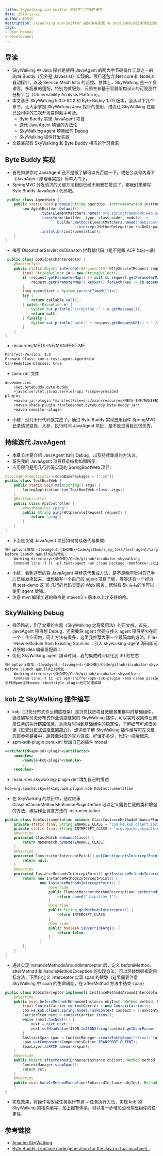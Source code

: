 ```yaml
---
title: SkyWalking apm-sniffer 原理学习与插件编写
date: 2018-12-21
author: 赵禹光
description: SkyWalking apm-sniffer 插件编写实践 与 ByteBuddy实现类转化的实践。
tags:
- User Manual
- Development
---
```


## 导读

- SkyWalking 中 Java 探针是使用 JavaAgent 的两大字节码操作工具之一的 Byte Buddy（另外是 Javassist）实现的。项目还包含.Net core 和 Nodejs 自动探针，以及 Service Mesh Istio 的监控。总体上，SkyWalking 是一个多语言，多场景的适配，特别为微服务、云原生和基于容器架构设计的可观测性分析平台（Observability Analysis Platform）。
- 本文基于 SkyWalking 5.0.0-RC2 和 Byte Buddy 1.7.9 版本，会从以下几个章节，让大家掌握 SkyWalking Java 探针的使用，进而让 SkyWalking 在自己公司中的二次开发变得触手可及。
  - Byte Buddy 实现 JavaAgent 项目
  - 迭代 JavaAgent 项目的方法论
  - SkyWalking agent 项目如何 Debug
  - SkyWalking 插件开发实践
- 文章底部有 SkyWalking 和 Byte Buddy 相应的学习资源。

## Byte Buddy 实现

- 首先如果你对 JavaAgent 还不是很了解可以先百度一下，或在公众号内看下《JavaAgent 原理与实践》简单入门下。
- SpringMVC 分发请求的关键方法相信已经不用我在赘述了，那我们来编写 Byte Buddy JavaAgent 代码吧。

```Java
 public class AgentMain {
    public static void premain(String agentOps, Instrumentation instrumentation) {
        new AgentBuilder.Default()
                .type(ElementMatchers.named("org.springframework.web.servlet.DispatcherServlet"))
                .transform((builder, type, classLoader, module) ->
                        builder.method(ElementMatchers.named("doDispatch"))
                                .intercept(MethodDelegation.to(DoDispatchInterceptor.class)))
                .installOn(instrumentation);
    }
}
```

- 编写 DispatcherServlet doDispatch 拦截器代码（是不是跟 AOP 如出一辙）

```Java
 public class DoDispatchInterceptor {
    @RuntimeType
    public static Object intercept(@Argument(0) HttpServletRequest request, @SuperCall Callable<?> callable) {
        final StringBuilder in = new StringBuilder();
        if (request.getParameterMap() != null && request.getParameterMap().size() > 0) {
            request.getParameterMap().keySet().forEach(key -> in.append("key=" + key + "_value=" + request.getParameter(key) + ","));
        }
        long agentStart = System.currentTimeMillis();
        try {
            return callable.call();
        } catch (Exception e) {
            System.out.println("Exception :" + e.getMessage());
            return null;
        } finally {
            System.out.println("path:" + request.getRequestURI() + " 入参:" + in + " 耗时:" + (System.currentTimeMillis() - agentStart));
        }
    }
}
```

- resources/META-INF/MANIFEST.MF

```xml
Manifest-Version: 1.0
Premain-Class: com.z.test.agent.AgentMain
Can-Redefine-Classes: true
```

- pom.xml 文件

```xml
dependencies
    +net.bytebuddy.byte-buddy 
    +javax.servlet.javax.servlet-api *scope=provided
plugins
    +maven-jar-plugin *manifestFile=src/main/resources/META-INF/MANIFEST.MF
    +maven-shade-plugin *include:net.bytebuddy:byte-buddy:jar:
    +maven-compiler-plugin
```

- 小结：没几十行代码就完成了，通过 Byte Buddy 实现应用组件 SpringMVC 记录请求路径、入参、执行时间 JavaAgent 项目，是不是觉得自己很优秀。

## 持续迭代 JavaAgent

- 本章节主要介绍 JavaAgent 如何 Debug，以及持续集成的方法论。
- 首先我的 JavaAgent 项目目录结构如图所示:
- 应用项目是用几行代码实现的 SpringBootWeb 项目:

```Java
@SpringBootApplication(scanBasePackages = {"com"})
public class TestBootWeb {
    public static void main(String[] args) {
        SpringApplication.run(TestBootWeb.class, args);
    }
    @RestController
    public class ApiController {
        @PostMapping("/ping")
        public String ping(HttpServletRequest request) {
            return "pong";
        }
    }
}
```

- 下面是关键 JavaAgent 项目如何持续迭代与集成:

```xml
VM options增加:-JavaAgent:{$HOME}/Code/github/z_my_test/test-agent/target/test-agent-1.0-SNAPSHOT.jar=args
Before launch 在Build之前增加：
    Working directory:{$HOME}/Code/github/incubator-skywalking
    Command line:-T 1C -pl test-agent -am clean package -Denforcer.skip=true -Dmaven.test.skip=true -Dmaven.compile.fork=true
```

- 小结：看到这里的将 JavaAgent 持续迭代集成方法，是不是瞬间觉得自己手心已经发痒起来，很想编写一个自己的 agent 项目了呢，等等还有一个好消息:test-demo 这 10 几行的代码实现的 Web 服务，居然有 5k 左右的类可以使用 agent 增强。
- 注意 mvn 编译加速的命令是 maven3 + 版本以上才支持的哈。

## SkyWalking Debug

- 峰回路转，到了文章的主题《SkyWalking 之高级用法》的正文啦。首先，JavaAgent 项目想 Debug，还需要将 agent 代码与接入 agent 项目至少在同一个工作空间内，网上方法有很多，这里我推荐大家一个最简单的方法。File->New->Module from Exisiting Sources… 引入 skywalking-agent 源码即可
- 详细的 idea 编辑器配置：
- 优化 SkyWalking agent 编译时间，我的集成时间优化到 30 秒左右：

```xml
VM options增加:-JavaAgent:-JavaAgent:{$HOME}/Code/github/incubator-skywalking/skywalking-agent/skywalking-agent.jar：不要用dist里面的skywalking-agent.jar，具体原因大家可以看看源码：apm-sniffer/apm-agent/pom.xml中的maven插件的使用。
Before launch 在Build之前增加：
    Working directory:{$HOME}/Code/github/incubator-skywalking
    Command line:-T 1C -pl apm-sniffer/apm-sdk-plugin -amd clean package -Denforcer.skip=true -Dmaven.test.skip=true -Dmaven.compile.fork=true： 这里我针对插件包，因为紧接着下文要开发插件
另外根pom注释maven-checkstyle-plugin也可加速编译
```

## kob 之 SkyWalking 插件编写

- kob（贝壳分布式作业调度框架）是贝壳找房项目微服务集群中的基础组件，通过编写贝壳分布式作业调度框架的 SkyWalking 插件，可以实时收集作业调度任务的执行链路信息，从而及时得到基础组件的稳定性，了解细节可点击阅读《[贝壳分布式调度框架简介](https://mp.weixin.qq.com/s/3hXyFCgclsuoznNQ2ulC4g)》。想详细了解 SkyWalking 插件编写可在文章底部参考链接中，跳转至对应的官方资源，好话不多说，代码一把唆起来。
- apm-sdk-plugin pom.xml 增加自己的插件 model

```xml
<artifactId>apm-sdk-plugin</artifactId>
    <modules>
        <module>kob-plugin</module>
        ...
    <modules>
```

- resources.skywalking-plugin.def 增加自己的描述

```xml
kob=org.apache.skywalking.apm.plugin.kob.KobInstrumentation
```

- 在 SkyWalking 的项目中，通过继承 ClassInstanceMethodsEnhancePluginDefine 可以定义需要拦截的类和增强的方法，编写作业调度方法的 instrumentation

```Java
public class KobInstrumentation extends ClassInstanceMethodsEnhancePluginDefine {
    private static final String ENHANCE_CLASS = "com.ke.kob.client.spring.core.TaskDispatcher";
    private static final String INTERCEPT_CLASS = "org.apache.skywalking.apm.plugin.kob.KobInterceptor";
    @Override
    protected ClassMatch enhanceClass() {
        return NameMatch.byName(ENHANCE_CLASS);
    }
    @Override
    protected ConstructorInterceptPoint[] getConstructorsInterceptPoints() {
        return null;
    }
    @Override
    protected InstanceMethodsInterceptPoint[] getInstanceMethodsInterceptPoints() {
        return new InstanceMethodsInterceptPoint[] {
                new InstanceMethodsInterceptPoint() {
                    @Override
                    public ElementMatcher<MethodDescription> getMethodsMatcher() {
                        return named("dispatcher1");
                    }
                    @Override
                    public String getMethodsInterceptor() {
                        return INTERCEPT_CLASS;
                    }
                    @Override
                    public boolean isOverrideArgs() {
                        return false;
                    }
                }
        };
    }
}
```

- 通过实现 InstanceMethodsAroundInterceptor 后，定义 beforeMethod、afterMethod 和 handleMethodException 的实现方法，可以环绕增强指定目标方法，下面自定义 interceptor 实现 span 的跟踪（这里需要注意 SkyWalking 中 span 的生命周期，在 afterMethod 方法中结束 span）

```Java
public class KobInterceptor implements InstanceMethodsAroundInterceptor {
    @Override
    public void beforeMethod(EnhancedInstance objInst, Method method, Object[] allArguments,  Class<?>[] argumentsTypes, MethodInterceptResult result) throws Throwable {
        final ContextCarrier contextCarrier = new ContextCarrier();
        com.ke.kob.client.spring.model.TaskContext context = (TaskContext) allArguments[0];
        CarrierItem next = contextCarrier.items();
        while (next.hasNext()) {
            next = next.next();
            next.setHeadValue(JSON.toJSONString(context.getUserParam()));
        }
        AbstractSpan span = ContextManager.createEntrySpan("client:"+allArguments[1]+",task:"+context.getTaskKey(), contextCarrier);
        span.setComponent(ComponentsDefine.TRANSPORT_CLIENT);
        SpanLayer.asRPCFramework(span);
    }
    @Override
    public Object afterMethod(EnhancedInstance objInst, Method method, Object[] allArguments, Class<?>[] argumentsTypes, Object ret) throws Throwable {
        ContextManager.stopSpan();
        return ret;
    }
    @Override
    public void handleMethodException(EnhancedInstance objInst, Method method, Object[] allArguments, Class<?>[] argumentsTypes, Throwable t) {
    }
}
```

- 实现效果，将操作名改成任务执行节点 + 任务执行方法，实现 kob 的 SkyWalking 的插件编写，加上报警体系，可以进一步增加公司基础组件的稳定性。

## 参考链接

- [Apache SkyWalking](https://github.com/apache/skywalking)
- [Byte Buddy（runtime code generation for the Java virtual machine）](https://github.com/raphw/byte-buddy)
